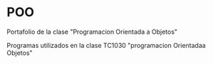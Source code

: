 # POO
Portafolio de la clase "Programacion Orientada a Objetos"

Programas utilizados en la clase TC1030 "programacion Orientadaa Objetos"

